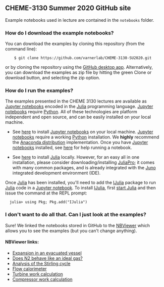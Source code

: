## CHEME-3130 Summer 2020 GitHub site
Example notebooks used in lecture are contained in the ``notebooks`` folder.

### How do I download the example notebooks?
You can download the examples by cloning this repository (from the command line):

```
    $ git clone https://github.com/varnerlab/CHEME-3130-SU2020.git
```

or by cloning the repository using the [GitHub desktop app](https://desktop.github.com). 
Alternatively, you can download the examples as zip file by hitting the green Clone or download button, and selecting the zip option.   


### How do I run the examples?
The examples presented in the CHEME 3130 lectures are available as [Jupyter notebooks](http://jupyter.org)
encoded in the [Julia](https://julialang.org) programming language. [Jupyter notebooks](http://jupyter.org)
require [Python](https://www.python.org). All of these technologies are platform independent and open source,
and can be easily installed on your local machine.

* See [here](http://jupyter.org/install.html) to install [Jupyter notebooks](http://jupyter.org) on your local machine.
[Jupyter notebooks](http://jupyter.org) require a working [Python](https://www.python.org) installation.
We __highly__ recommend the [Anaconda distribution](https://www.anaconda.com/download/#macos) implementation.
Once you have [Jupyter notebooks](http://jupyter.org) installed, see [here](https://jupyter.readthedocs.io/en/latest/running.html#running) for help running a notebook.

* See [here](https://julialang.org/downloads/) to install [Julia](https://julialang.org) locally.
However, for an easy all in one installation, please consider downloading/installing [JuliaPro](https://juliacomputing.com/products/juliapro); it comes with many common packages, and is already integrated with the [Juno](https://junolab.org) integrated development environment (IDE).

Once [Julia](https://julialang.org) has been installed, you'll need to add the [IJulia](https://github.com/JuliaLang/IJulia.jl) package to run [Julia](https://julialang.org) code in a [Jupyter notebook](http://jupyter.org).
To install [IJulia](https://github.com/JuliaLang/IJulia.jl), first [start Julia](https://docs.julialang.org/en/stable/manual/getting-started/) and then issue the command at the REPL prompt:

```
  julia> using Pkg; Pkg.add("IJulia")
```

### I don't want to do all that. Can I just look at the examples?
Sure! We linked the notebooks stored in GitHub to the [NBViewer](https://nbviewer.jupyter.org) which allows you to see the examples (but you can't change anything).

#### NBViewer links:

* [Expansion in an evacuated vessel](https://nbviewer.jupyter.org/github/varnerlab/CHEME-3130-SU2020/blob/master/notebooks/first_law_closed/EvacuatedVessel.ipynb)
* [Does N2 behave like an ideal gas?](https://nbviewer.jupyter.org/github/varnerlab/CHEME-3130-SU2020/blob/master/notebooks/heat_capacity_ideal/HeatCapacity-IdealGas.ipynb)
* [Analysis of the Stirling cycle](https://nbviewer.jupyter.org/github/varnerlab/CHEME-3130-SU2020/blob/master/notebooks/stirling_cycle/Stirling.ipynb)
* [Flow calorimeter](https://gesis.mybinder.org/binder/v2/gh/varnerlab/CHEME-3130-SU2020/aad06d07a0981f1d33789f986c4cc68482c5620d)
* [Turbine work calculation](https://nbviewer.jupyter.org/github/varnerlab/CHEME-3130-SU2020/blob/master/notebooks/turbine_analysis/Turbine.ipynb)
* [Compressor work calculation](https://nbviewer.jupyter.org/github/varnerlab/CHEME-3130-SU2020/blob/master/notebooks/compressor_analysis/Compressor.ipynb)